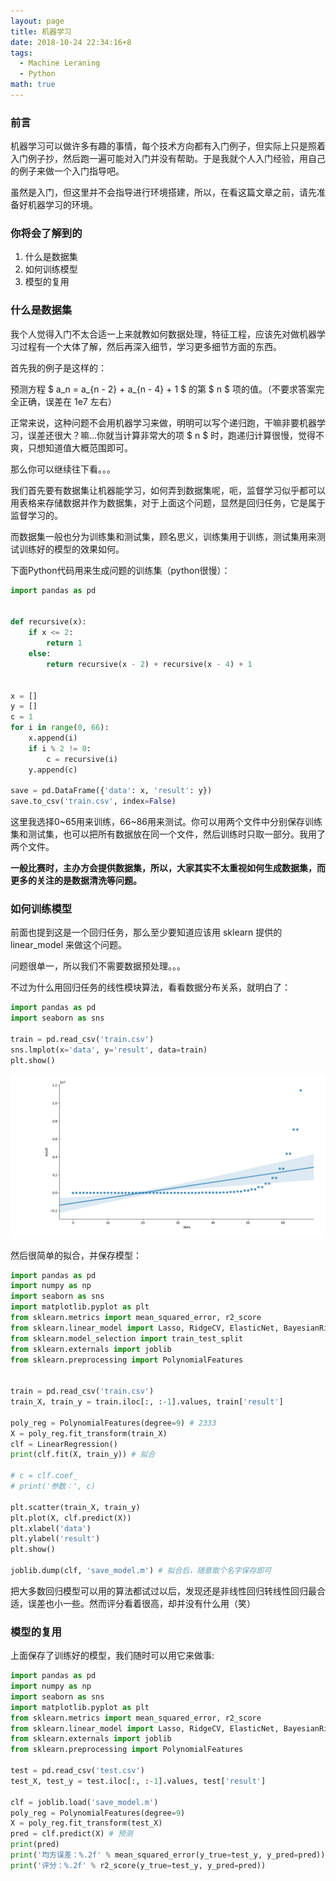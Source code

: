 ```yaml
---
layout: page
title: 机器学习
date: 2018-10-24 22:34:16+8
tags:
  - Machine Leraning
  - Python
math: true
---
```


### 前言

机器学习可以做许多有趣的事情，每个技术方向都有入门例子，但实际上只是照着入门例子抄，然后跑一遍可能对入门并没有帮助。于是我就个人入门经验，用自己的例子来做一个入门指导吧。

虽然是入门，但这里并不会指导进行环境搭建，所以，在看这篇文章之前，请先准备好机器学习的环境。

### 你将会了解到的

1. 什么是数据集
2. 如何训练模型
3. 模型的复用

### 什么是数据集

我个人觉得入门不太合适一上来就教如何数据处理，特征工程，应该先对做机器学习过程有一个大体了解，然后再深入细节，学习更多细节方面的东西。

首先我的例子是这样的：

预测方程 $ a_n = a_{n - 2} + a_{n - 4} + 1 $ 的第 $ n $ 项的值。（不要求答案完全正确，误差在 1e7 左右）

正常来说，这种问题不会用机器学习来做，明明可以写个递归跑，干嘛非要机器学习，误差还很大？嘛...你就当计算非常大的项 $ n $ 时，跑递归计算很慢，觉得不爽，只想知道值大概范围即可。

那么你可以继续往下看。。。

我们首先要有数据集让机器能学习，如何弄到数据集呢，呃，监督学习似乎都可以用表格来存储数据并作为数据集，对于上面这个问题，显然是回归任务，它是属于监督学习的。

而数据集一般也分为训练集和测试集，顾名思义，训练集用于训练，测试集用来测试训练好的模型的效果如何。

下面Python代码用来生成问题的训练集（python很慢）：

```py
import pandas as pd


def recursive(x):
    if x <= 2:
        return 1
    else:
        return recursive(x - 2) + recursive(x - 4) + 1


x = []
y = []
c = 1
for i in range(0, 66):
    x.append(i)
    if i % 2 != 0:
        c = recursive(i)
    y.append(c)

save = pd.DataFrame({'data': x, 'result': y})
save.to_csv('train.csv', index=False)
```

这里我选择0~65用来训练，66~86用来测试。你可以用两个文件中分别保存训练集和测试集，也可以把所有数据放在同一个文件，然后训练时只取一部分。我用了两个文件。

**一般比赛时，主办方会提供数据集，所以，大家其实不太重视如何生成数据集，而更多的关注的是数据清洗等问题。**

### 如何训练模型

前面也提到这是一个回归任务，那么至少要知道应该用 sklearn 提供的 linear_model 来做这个问题。

问题很单一，所以我们不需要数据预处理。。。

不过为什么用回归任务的线性模块算法，看看数据分布关系，就明白了：

```py
import pandas as pd
import seaborn as sns

train = pd.read_csv('train.csv')
sns.lmplot(x='data', y='result', data=train)
plt.show()
```

![img1](/img/Figure_1.png)


然后很简单的拟合，并保存模型：

```py
import pandas as pd
import numpy as np
import seaborn as sns
import matplotlib.pyplot as plt
from sklearn.metrics import mean_squared_error, r2_score
from sklearn.linear_model import Lasso, RidgeCV, ElasticNet, BayesianRidge, LinearRegression, LogisticRegression
from sklearn.model_selection import train_test_split
from sklearn.externals import joblib
from sklearn.preprocessing import PolynomialFeatures


train = pd.read_csv('train.csv')
train_X, train_y = train.iloc[:, :-1].values, train['result']

poly_reg = PolynomialFeatures(degree=9) # 2333
X = poly_reg.fit_transform(train_X)
clf = LinearRegression()
print(clf.fit(X, train_y)) # 拟合

# c = clf.coef_
# print('参数：', c)

plt.scatter(train_X, train_y)
plt.plot(X, clf.predict(X))
plt.xlabel('data')
plt.ylabel('result')
plt.show()

joblib.dump(clf, 'save_model.m') # 拟合后，随意取个名字保存即可
```

把大多数回归模型可以用的算法都试过以后，发现还是非线性回归转线性回归最合适，误差也小一些。然而评分看着很高，却并没有什么用（笑）

### 模型的复用

上面保存了训练好的模型，我们随时可以用它来做事:

```py
import pandas as pd
import numpy as np
import seaborn as sns
import matplotlib.pyplot as plt
from sklearn.metrics import mean_squared_error, r2_score
from sklearn.linear_model import Lasso, RidgeCV, ElasticNet, BayesianRidge, LinearRegression, LogisticRegression
from sklearn.externals import joblib
from sklearn.preprocessing import PolynomialFeatures

test = pd.read_csv('test.csv')
test_X, test_y = test.iloc[:, :-1].values, test['result']

clf = joblib.load('save_model.m')
poly_reg = PolynomialFeatures(degree=9)
X = poly_reg.fit_transform(test_X)
pred = clf.predict(X) # 预测
print(pred)
print('均方误差：%.2f' % mean_squared_error(y_true=test_y, y_pred=pred))
print('评分：%.2f' % r2_score(y_true=test_y, y_pred=pred))
```